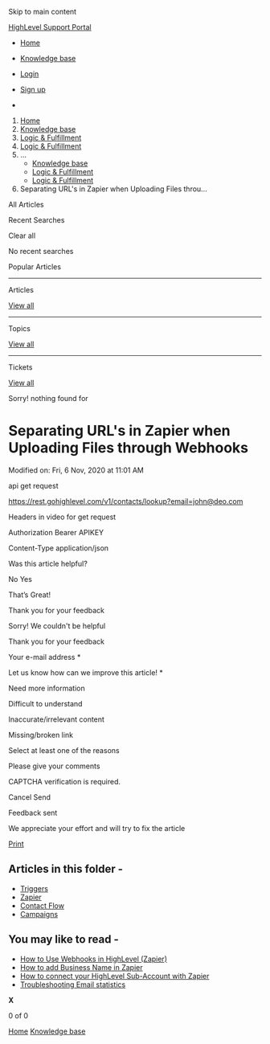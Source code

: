 Skip to main content

[ HighLevel Support Portal ](https://help.gohighlevel.com)

  * [ Home ](/support/home)
  * [ Knowledge base ](/support/solutions)

  * [Login](/support/login)
  * [Sign up](/support/signup)
  * 

  1. [Home](/support/home)
  2. [Knowledge base](/support/solutions)
  3. [Logic & Fulfillment](/support/solutions/48000452118)
  4. [Logic & Fulfillment](/support/solutions/folders/48000673695)
  5. ... 
     * [Knowledge base](/support/solutions)
     * [Logic & Fulfillment](/support/solutions/48000452118)
     * [Logic & Fulfillment](/support/solutions/folders/48000673695)
  6. Separating URL's in Zapier when Uploading Files throu...

All  Articles 

Recent Searches

Clear all

No recent searches

Popular Articles

* * *

Articles

[View all](/support/search/solutions)

* * *

Topics

[View all](/support/search/topics)

* * *

Tickets

[View all](/support/search/tickets)

Sorry! nothing found for   

# Separating URL's in Zapier when Uploading Files through Webhooks

Modified on: Fri, 6 Nov, 2020 at 11:01 AM

api get request

<https://rest.gohighlevel.com/v1/contacts/lookup?email=john@deo.com>

Headers in video for get request

Authorization Bearer APIKEY

Content-Type application/json

Was this article helpful?

No  Yes 

That’s Great!

Thank you for your feedback

Sorry! We couldn't be helpful

Thank you for your feedback

Your e-mail address *

Let us know how can we improve this article! *

Need more information 

Difficult to understand 

Inaccurate/irrelevant content 

Missing/broken link 

Select at least one of the reasons 

Please give your comments 

CAPTCHA verification is required. 

Cancel  Send 

Feedback sent

We appreciate your effort and will try to fix the article

[Print](javascript:print\(\))

## Articles in this folder -

  * [Triggers](/support/solutions/articles/48001157620-triggers)
  * [Zapier](/support/solutions/articles/48001157622-zapier)
  * [Contact Flow](/support/solutions/articles/48001157626-contact-flow)
  * [Campaigns](/support/solutions/articles/48001157629-campaigns)

## You may like to read -

  * [How to Use Webhooks in HighLevel (Zapier)](/support/solutions/articles/155000001183-how-to-use-webhooks-in-highlevel-zapier-)
  * [How to add Business Name in Zapier](/support/solutions/articles/48001164926-how-to-add-business-name-in-zapier)
  * [How to connect your HighLevel Sub-Account with Zapier](/support/solutions/articles/48000981395-how-to-connect-your-highlevel-sub-account-with-zapier)
  * [Troubleshooting Email statistics](/support/solutions/articles/48001208601-troubleshooting-email-statistics)

**X**

0 of 0 []()

[Home](/support/home) [Knowledge base](/support/solutions)
